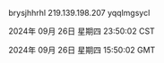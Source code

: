 brysjhhrhl 219.139.198.207 yqqlmgsycl

2024年 09月 26日 星期四 23:50:02 CST

2024年 09月 26日 星期四 15:50:02 GMT
